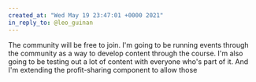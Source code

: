 ```yaml
---
created_at: "Wed May 19 23:47:01 +0000 2021"
in_reply_to: @leo_guinan
---
```


The community will be free to join. I'm going to be running events through the community as a way to develop content through the course. I'm also going to be testing out a lot of content with everyone who's part of it. And I'm extending the profit-sharing component to allow those